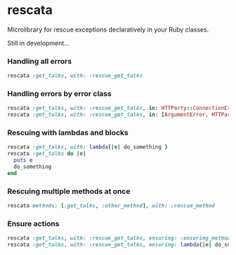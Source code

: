 # rescata
Microlibrary for rescue exceptions declaratively in your Ruby classes.

Still in development...

### Handling all errors

```ruby
rescata :get_talks, with: :rescue_get_talks
```

### Handling errors by error class

```ruby
rescata :get_talks, with: :rescue_get_talks, in: HTTParty::ConnectionError
rescata :get_talks, with: :rescue_get_talks, in: [ArgumentError, HTTParty::ConnectionError]
```

### Rescuing with lambdas and blocks

```ruby
rescata :get_talks, with: lambda{|e| do_something }
rescata :get_talks do |e|
  puts e
  do_something
end
```

### Rescuing multiple methods at once

```ruby
rescata methods: [:get_talks, :other_method], with: :rescue_method
```

### Ensure actions

```ruby
rescata :get_talks, with: :rescue_get_talks, ensuring: :ensuring_method
rescata :get_talks, with: :rescue_get_talks, ensuring: lambda{|e| do_something }
```